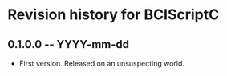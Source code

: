 # Revision history for BCIScriptC

## 0.1.0.0 -- YYYY-mm-dd

* First version. Released on an unsuspecting world.
